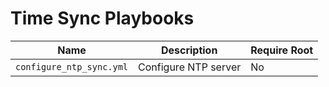 # Time Sync Playbooks

| Name                     | Description          | Require Root |
| ------------------------ | -------------------- | ------------ |
| `configure_ntp_sync.yml` | Configure NTP server | No           |
